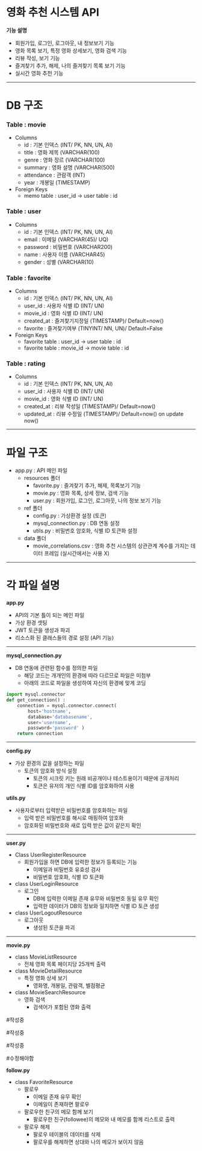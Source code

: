 # 영화 추천 시스템 API 
**기능 설명**
- 회원가입, 로그인, 로그아웃, 내 정보보기 기능
- 영화 목록 보기, 특정 영화 상세보기, 영화 검색 기능
- 리뷰 작성, 보기 기능
- 즐겨찾기 추가, 해제, 나의 즐겨찾기 목록 보기 기능
- 실시간 영화 추천 기능
---
# DB 구조
### Table : movie
- Columns
  - id : 기본 인덱스 (INT/ PK, NN, UN, AI)
  - title : 영화 제목 (VARCHAR(100)
  - genre : 영화 장르 (VARCHAR(100)
  - summary : 영화 설명 (VARCHAR(500)
  - attendance : 관람객 (INT)
  - year : 개봉일 (TIMESTAMP)
- Foreign Keys
  - memo table : user_id -> user table : id
### Table : user
- Columns
  - id : 기본 인덱스 (INT/ PK, NN, UN, AI)
  - email : 이메일 (VARCHAR(45)/ UQ)
  - password : 비밀번호 (VARCHAR200)
  - name : 사용자 이름 (VARCHAR45)
  - gender : 성별 (VARCHAR(10)
### Table : favorite
- Columns
   - id : 기본 인덱스 (INT/ PK, NN, UN, AI)
   - user_id : 사용자 식별 ID (INT/ UN)
   - movie_id : 영화 식별 ID (INT/ UN)
   - created_at : 즐겨찾기지정일 (TIMESTAMP)/ Default=now()
   - favorite : 즐겨찾기여부 (TINYINT/ NN, UN)/ Default=False
- Foreign Keys
  - favorite table : user_id -> user table : id
  - favorite table : movie_id -> movie table : id
### Table : rating
- Columns
   - id : 기본 인덱스 (INT/ PK, NN, UN, AI)
   - user_id : 사용자 식별 ID (INT/ UN)
   - movie_id : 영화 식별 ID (INT/ UN)
   - created_at : 리뷰 작성일 (TIMESTAMP)/ Default=now()
   - updated_at : 리뷰 수정일 (TIMESTAMP)/ Default=now() on update now()
---

# 파일 구조
- app.py : API 메인 파일
  - resources 폴더
    - favorite.py : 즐겨찾기 추가, 해제, 목록보기 기능
    - movie.py : 영화 목록, 상세 정보, 검색 기능
    - user.py : 회원가입, 로그인, 로그아웃, 나의 정보 보기 기능
  - ref 폴더
    - config.py : 가상환경 설정 (토큰)
    - mysql_connection.py : DB 연동 설정
    - utils.py : 비밀번호 암호화, 식별 ID 토큰화 설정
  - data 폴더
    - movie_correlations.csv : 영화 추천 시스템의 상관관계 계수를 가지는 데이터 프레임 (실시간에서는 사용 X)
---
# 각 파일 설명
**app.py**
- API의 기본 틀이 되는 메인 파일
- 가상 환경 셋팅
- JWT 토큰을 생성과 파괴
- 리소스화 된 클래스들의 경로 설정 (API 기능)

---
**mysql_connection.py**
- DB 연동에 관련된 함수를 정의한 파일
  - 해당 코드는 개개인의 환경에 따라 다르므로 파일은 미첨부
  - 아래의 코드로 파일을 생성하여 자신의 환경에 맞게 코딩
``` python
import mysql.connector
def get_connection() :
    connection = mysql.connector.connect(
        host='hostname',
        database='databasename',
        user='username',
        password='password' )
    return connection
```
---
**config.py**
- 가상 환경의 값을 설정하는 파일
  - 토큰의 암호화 방식 설정
    - 토큰의 시크릿 키는 원래 비공개이나 테스트용이기 때문에 공개처리
    - 토큰은 유저의 개인 식별 ID를 암호화하여 사용

**utils.py**
- 사용자로부터 입력받은 비밀번호를 암호화하는 파일
  - 입력 받은 비밀번호를 해시로 매핑하여 암호화
  - 암호화된 비밀번호와 새로 입력 받은 값이 같은지 확인

---

**user.py**
- Class UserRegisterResource
  - 회원가입을 하면 DB에 입력한 정보가 등록되는 기능
    - 이메일과 비밀번호 유효성 검사
    - 비밀번호 암호화, 식별 ID 토큰화
- class UserLoginResource
  - 로그인
    - DB에 입력한 이메일 존재 유무와 비밀번호 동일 유무 확인
    - 입력한 데이터가 DB의 정보와 일치하면 식별 ID 토큰 생성
- class UserLogoutResource
  - 로그아웃
    - 생성된 토큰을 파괴  

---
 **movie.py**
- class MovieListResource
  - 전체 영화 목록 페이지당 25개씩 출력
- class MovieDetailResource
  - 특정 영화 상세 보기
    - 영화명, 개봉일, 관람객, 별점평균
- class MovieSearchResource
  - 영화 검색
    - 검색어가 포함된 영화 출력


#작성중

#작성중

#작성중

#수정해야함

**follow.py**
- class FavoriteResource
    - 팔로우
      - 이메일 존재 유무 확인
      - 이메일이 존재하면 팔로우
    - 팔로우한 친구의 메모 함께 보기
      - 팔로우한 친구(followee)의 메모와 내 메모를 함께 리스트로 출력
    - 팔로우 해제
      - 팔로우 테이블의 데이터를 삭제
      - 팔로우를 해제하면 상대와 나의 메모가 보이지 않음
